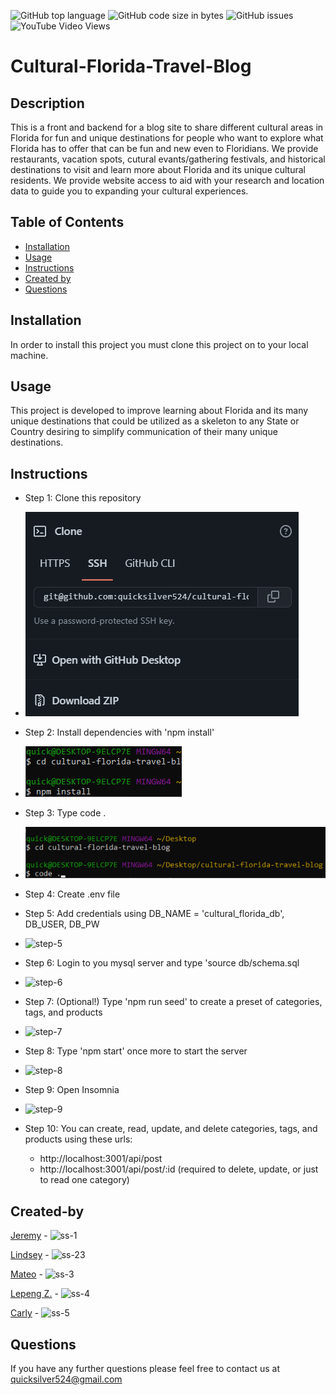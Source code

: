 ![GitHub top language](https://img.shields.io/github/languages/top/quicksilver524/cultural-florida-travel-blog)
![GitHub code size in bytes](https://img.shields.io/github/languages/code-size/quicksilver524/cultural-florida-travel-blog)
![GitHub issues](https://img.shields.io/github/issues/quicksilver524/cultural-florida-travel-blog)
![YouTube Video Views](https://img.shields.io/youtube/views/)

# Cultural-Florida-Travel-Blog

## Description

This is a front and backend for a blog site to share different cultural areas in Florida for fun and unique destinations for people who want to explore what Florida has to offer that can be fun and new even to Floridians. We provide restaurants, vacation spots, cutural evants/gathering festivals, and historical destinations to visit and learn more about Florida and its unique cultural residents. We provide website access to aid with your research and location data to guide you to expanding your cultural experiences.

## Table of Contents

- [Installation](#installation)
- [Usage](#usage)
- [Instructions](#instructions)
- [Created by](#Created-by)
- [Questions](#questions)

## Installation

In order to install this project you must clone this project on to your local machine.

## Usage

This project is developed to improve learning about Florida and its many unique destinations that could be utilized as a skeleton to any State or Country desiring to simplify communication of their many unique destinations.

## Instructions

- Step 1: Clone this repository

* ![step-1](images/step-1.png)

- Step 2: Install dependencies with 'npm install'

* ![step-2](images/step-2.png)

- Step 3: Type code .

* ![step-3](images/step-3.png)

- Step 4: Create .env file

- Step 5: Add credentials using DB_NAME = 'cultural_florida_db', DB_USER, DB_PW

* ![step-5](images/step-5.png)

- Step 6: Login to you mysql server and type 'source db/schema.sql

* ![step-6](images/step-6.png)

- Step 7: (Optional!) Type 'npm run seed' to create a preset of categories, tags, and products

* ![step-7](images/step-7.png)

- Step 8: Type 'npm start' once more to start the server

* ![step-8](images/step-8.png)

- Step 9: Open Insomnia

* ![step-9](images/step-9.png)

* Step 10: You can create, read, update, and delete categories, tags, and products using these urls:
  - http://localhost:3001/api/post
  - http://localhost:3001/api/post/:id (required to delete, update, or just to read one category)

## Created-by 

  [Jeremy](https://github.com/quicksilver524) - ![ss-1](images/ss-1.png)

  [Lindsey](https://github.com/LindseyHsiao) - ![ss-23](images/ss-2.png)

  [Mateo](https://github.com/MateoCapx) - ![ss-3](images/ss-3.png)

  [Lepeng Z.](https://github.com/goforward-z) - ![ss-4](images/ss-4.png)

  [Carly](https://github.com/cdonais) - ![ss-5](images/ss-5.png)
  
  ## Questions

If you have any further questions please feel free to contact us at [quicksilver524@gmail.com](quicksilver524@gmail.com)
